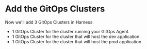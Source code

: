 # Add the GitOps Clusters

Now we'll add 3 GitOps Clusters in Harness:

* 1 GitOps Cluster for the cluster running your GitOps Agent.
* 1 GitOps Cluster for the cluster that will host the dev application.
* 1 GitOps Cluster for the cluster that will host the prod application.

